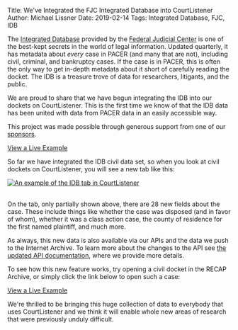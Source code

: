 Title: We've Integrated the FJC Integrated Database into CourtListener
Author: Michael Lissner
Date: 2019-02-14
Tags: Integrated Database, FJC, IDB


The [Integrated Database][idb] provided by the [Federal Judicial Center][fjc] is one of the best-kept secrets in the world of legal information. Updated quarterly, it has metadata about *every* case in PACER (and many that are not), including civil, criminal, and bankruptcy cases. If the case is in PACER, this is often the only way to get in-depth metadata about it short of carefully reading the docket. The IDB is a treasure trove of data for researchers, litigants, and the public. 

We are proud to share that we have begun integrating the IDB into our dockets on CourtListener. This is the first time we know of that the IDB data has been united with data from PACER data in an easily accessible way.

This project was made possible through generous support from one of our [sponsors][sponsors].

<p class="text-center">
    <a href="https://www.courtlistener.com/docket/4214664/idb/national-veterans-legal-services-program-v-united-states/"
       class="btn btn-primary btn-lg">View a Live Example</a>
</p>

So far we have integrated the IDB civil data set, so when you look at civil dockets on CourtListener, you will see a new tab like this:

<div class="text-center">
    <a href="https://www.courtlistener.com/docket/4214664/idb/national-veterans-legal-services-program-v-united-states/">
        <img src="{filename}/images/idb/idb-tab-example.png"
             alt="An example of the IDB tab in CourtListener"
             class="img-responsive border">
    </a>
</div>
<div class="clearfix"></div>

<br>

On the tab, only partially shown above, there are 28 new fields about the case. These include things like whether the case was disposed (and in favor of whom), whether it was a class action case, the county of residence for the first named plaintiff, and much more. 

As always, this new data is also available via our APIs and the data we push to the Internet Archive. To learn more about the changes to the API see [the updated API documentation][api], where we provide more details. 

To see how this new feature works, try opening a civil docket in the RECAP Archive, or simply click the link below to open such a case:

<p class="text-center">
    <a href="https://www.courtlistener.com/docket/4214664/idb/national-veterans-legal-services-program-v-united-states/"
       class="btn btn-primary btn-lg">View a Live Example</a>
</p>

We're thrilled to be bringing this huge collection of data to everybody that uses CourtListener and we think it will enable whole new areas of research that were previously unduly difficult. 

 
[idb]: https://www.fjc.gov/research/idb
[fjc]: https://www.fjc.gov/
[api]: https://www.courtlistener.com/api/rest-info/#api-change-log
[sponsors]: {filename}/pages/sponsors.md
